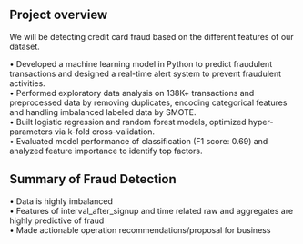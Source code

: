 ## Project overview 
We will be detecting credit card fraud based on the different features of our dataset.

• Developed a machine learning model in Python to predict fraudulent transactions and designed a real-time alert system to prevent fraudulent activities.\
• Performed exploratory data analysis on 138K+ transactions and preprocessed data by removing duplicates, encoding categorical features and handling imbalanced labeled data by SMOTE.\
• Built logistic regression and random forest models, optimized hyper-parameters via k-fold cross-validation.\
• Evaluated model performance of classification (F1 score: 0.69) and analyzed feature importance to identify top factors.


## Summary of Fraud Detection

• Data is highly imbalanced\
• Features of interval_after_signup and time related raw and aggregates are highly predictive of fraud\
• Made actionable operation recommendations/proposal for business
